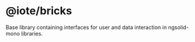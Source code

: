# @iote/bricks

Base library containing interfaces for user and data interaction in ngsolid-mono libraries.
